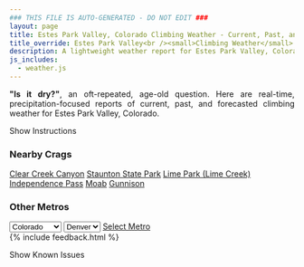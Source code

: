 ```yaml
---
### THIS FILE IS AUTO-GENERATED - DO NOT EDIT ###
layout: page
title: Estes Park Valley, Colorado Climbing Weather - Current, Past, and Forecasted Report
title_override: Estes Park Valley<br /><small>Climbing Weather</small>
description: A lightweight weather report for Estes Park Valley, Colorado. Optimized for slow internet connections.
js_includes:
  - weather.js
---
```


<section class="measure center lh-copy f5-ns f6 ph2 mv4" style="text-align: justify;">
<strong>"Is it dry?"</strong>, an oft-repeated, age-old question. Here are real-time,
precipitation-focused reports of current, past, and forecasted climbing weather for Estes Park Valley, Colorado.
</section>

<p id="settings-toggle" class="mw5 b center tc hover-light-red black-70 pointer">Show Instructions</p>
<section id="settings" class="overflow-hidden" style="display:none;">
    <div class="mv2 ph2 center">
        <div class="fn f6 tc pv2">
            <p class="measure lh-copy center"><strong>Show/hide hourly forecasts</strong> by clicking the desired day.</p>
            <hr class="mw5 p0 mv2 o-60 b0 bt b--light-red light-red bg-light-red">
            <p class="measure lh-copy center"><strong>Current and Past conditions</strong> are measured by the nearest weather station. <strong>Forecast conditions</strong> are calculated and polled separately.</p>
            <hr class="mw5 p0 mv2 o-60 b0 bt b--light-red light-red bg-light-red">
            <p class="measure lh-copy center"><strong>Having issues?</strong> Try <a id="clear-cache" class="no-underline relative fancy-link light-red hover-light-red" href="#">clearing the local cache</a>.</p>
            <hr class="mw5 p0 mv2 o-60 b0 bt b--light-red light-red bg-light-red">
            <p class="measure lh-copy center">Weather data sourced from <a class="no-underline fancy-link relative light-red" target="_blank" href="https://www.weather.gov/documentation/services-web-api">weather.gov</a>.</p>
        </div>
    </div>
</section>
<section id="weather" data-crag="estes-park-valley-colorado" class="mv4-ns mv3 ph2 center"></section>
<section id="nearby" class="tc lh-copy">
  <h3>Nearby Crags</h3>
<a class="nowrap no-underline fancy-link relative light-red mh3" href="/crags/clear-creek-canyon-colorado-weather.html">Clear Creek Canyon</a>
<a class="nowrap no-underline fancy-link relative light-red mh3" href="/crags/staunton-state-park-colorado-weather.html">Staunton State Park</a>
<a class="nowrap no-underline fancy-link relative light-red mh3" href="/crags/lime-park-lime-creek-colorado-weather.html">Lime Park (Lime Creek)</a>
<a class="nowrap no-underline fancy-link relative light-red mh3" href="/crags/independence-pass-colorado-weather.html">Independence Pass</a>
<a class="nowrap no-underline fancy-link relative light-red mh3" href="/crags/moab-utah-weather.html">Moab</a>
<a class="nowrap no-underline fancy-link relative light-red mh3" href="/crags/gunnison-colorado-weather.html">Gunnison</a>
</section>
<section id="nearby" class="tc lh-copy">
  <h3>Other Metros</h3>
  <select class="ma1 bg-near-white pa2" id="stateSel">
    <option value="Texas">Texas</option>
    <option value="Washington">Washington</option>
    <option value="Colorado" selected>Colorado</option>
    <option value="Tennessee">Tennessee</option>
    <option value="Utah">Utah</option>
    <option value="California">California</option>
  </select>
  <select class="ma1 bg-near-white pa2" id="citySel">
    <option value="Denver" selected>Denver</option>
  </select>
  <a id="selectMetro" class="f6 link dim ph3 pv2 ma1 dib white bg-light-red" href="/crags/denver-colorado-weather.html">Select Metro</a>
  <script>
    var states = [];
    states["Texas"] = "Austin"
    states["Washington"] = "Seattle"
    states["Colorado"] = "Denver"
    states["Tennessee"] = "Nashville"
    states["Utah"] = "Salt Lake City"
    states["California"] = "San Francisco|Los Angeles"
  </script>
</section>
{% include feedback.html %}
<p id="issues-toggle" class="mw5 b center tc hover-light-red black-70 pointer">Show Known Issues</p>
<section id="issues" class="overflow-hidden tc f6">
</section>

<script>
  var weekly_BOU_46_92 = {"updated":"2022-02-09T03:33:05+00:00","units":"us","forecastGenerator":"BaselineForecastGenerator","generatedAt":"2022-02-09T08:43:53+00:00","updateTime":"2022-02-09T03:33:05+00:00","validTimes":"2022-02-08T21:00:00+00:00/P7DT7H","elevation":{"unitCode":"wmoUnit:m","value":2542.9464},"periods":[{"number":1,"name":"Overnight","startTime":"2022-02-09T01:00:00-07:00","endTime":"2022-02-09T06:00:00-07:00","isDaytime":false,"temperature":24,"temperatureUnit":"F","temperatureTrend":null,"windSpeed":"16 to 20 mph","windDirection":"WSW","icon":"https://api.weather.gov/icons/land/night/sct?size=medium","shortForecast":"Partly Cloudy","detailedForecast":"Partly cloudy, with a low around 24. West southwest wind 16 to 20 mph, with gusts as high as 31 mph."},{"number":2,"name":"Wednesday","startTime":"2022-02-09T06:00:00-07:00","endTime":"2022-02-09T18:00:00-07:00","isDaytime":true,"temperature":40,"temperatureUnit":"F","temperatureTrend":"falling","windSpeed":"16 to 20 mph","windDirection":"WSW","icon":"https://api.weather.gov/icons/land/day/bkn?size=medium","shortForecast":"Partly Sunny","detailedForecast":"Partly sunny. High near 40, with temperatures falling to around 38 in the afternoon. West southwest wind 16 to 20 mph, with gusts as high as 31 mph."},{"number":3,"name":"Wednesday Night","startTime":"2022-02-09T18:00:00-07:00","endTime":"2022-02-10T06:00:00-07:00","isDaytime":false,"temperature":22,"temperatureUnit":"F","temperatureTrend":null,"windSpeed":"16 mph","windDirection":"W","icon":"https://api.weather.gov/icons/land/night/snow,20?size=medium","shortForecast":"Slight Chance Snow Showers","detailedForecast":"A slight chance of snow showers between 11pm and 5am. Mostly cloudy, with a low around 22. West wind around 16 mph, with gusts as high as 25 mph. Chance of precipitation is 20%."},{"number":4,"name":"Thursday","startTime":"2022-02-10T06:00:00-07:00","endTime":"2022-02-10T18:00:00-07:00","isDaytime":true,"temperature":45,"temperatureUnit":"F","temperatureTrend":null,"windSpeed":"15 to 21 mph","windDirection":"W","icon":"https://api.weather.gov/icons/land/day/wind_sct?size=medium","shortForecast":"Mostly Sunny","detailedForecast":"Mostly sunny, with a high near 45. West wind 15 to 21 mph, with gusts as high as 33 mph."},{"number":5,"name":"Thursday Night","startTime":"2022-02-10T18:00:00-07:00","endTime":"2022-02-11T06:00:00-07:00","isDaytime":false,"temperature":27,"temperatureUnit":"F","temperatureTrend":null,"windSpeed":"22 to 25 mph","windDirection":"W","icon":"https://api.weather.gov/icons/land/night/wind_sct?size=medium","shortForecast":"Partly Cloudy","detailedForecast":"Partly cloudy, with a low around 27. West wind 22 to 25 mph, with gusts as high as 40 mph."},{"number":6,"name":"Friday","startTime":"2022-02-11T06:00:00-07:00","endTime":"2022-02-11T18:00:00-07:00","isDaytime":true,"temperature":37,"temperatureUnit":"F","temperatureTrend":null,"windSpeed":"17 to 22 mph","windDirection":"WNW","icon":"https://api.weather.gov/icons/land/day/snow,40?size=medium","shortForecast":"Chance Snow Showers","detailedForecast":"A chance of snow showers after 11am. Partly sunny, with a high near 37. Chance of precipitation is 40%. New snow accumulation of less than half an inch possible."},{"number":7,"name":"Friday Night","startTime":"2022-02-11T18:00:00-07:00","endTime":"2022-02-12T06:00:00-07:00","isDaytime":false,"temperature":12,"temperatureUnit":"F","temperatureTrend":null,"windSpeed":"14 to 17 mph","windDirection":"WNW","icon":"https://api.weather.gov/icons/land/night/snow,40/snow,20?size=medium","shortForecast":"Chance Snow Showers","detailedForecast":"A chance of snow showers before 5am. Partly cloudy, with a low around 12. Chance of precipitation is 40%. New snow accumulation of less than half an inch possible."},{"number":8,"name":"Saturday","startTime":"2022-02-12T06:00:00-07:00","endTime":"2022-02-12T18:00:00-07:00","isDaytime":true,"temperature":36,"temperatureUnit":"F","temperatureTrend":null,"windSpeed":"17 mph","windDirection":"W","icon":"https://api.weather.gov/icons/land/day/few?size=medium","shortForecast":"Sunny","detailedForecast":"Sunny, with a high near 36."},{"number":9,"name":"Saturday Night","startTime":"2022-02-12T18:00:00-07:00","endTime":"2022-02-13T06:00:00-07:00","isDaytime":false,"temperature":21,"temperatureUnit":"F","temperatureTrend":null,"windSpeed":"17 to 21 mph","windDirection":"W","icon":"https://api.weather.gov/icons/land/night/wind_few?size=medium","shortForecast":"Mostly Clear","detailedForecast":"Mostly clear, with a low around 21."},{"number":10,"name":"Sunday","startTime":"2022-02-13T06:00:00-07:00","endTime":"2022-02-13T18:00:00-07:00","isDaytime":true,"temperature":42,"temperatureUnit":"F","temperatureTrend":null,"windSpeed":"16 to 22 mph","windDirection":"W","icon":"https://api.weather.gov/icons/land/day/wind_skc?size=medium","shortForecast":"Sunny","detailedForecast":"Sunny, with a high near 42."},{"number":11,"name":"Sunday Night","startTime":"2022-02-13T18:00:00-07:00","endTime":"2022-02-14T06:00:00-07:00","isDaytime":false,"temperature":23,"temperatureUnit":"F","temperatureTrend":null,"windSpeed":"16 mph","windDirection":"W","icon":"https://api.weather.gov/icons/land/night/few?size=medium","shortForecast":"Mostly Clear","detailedForecast":"Mostly clear, with a low around 23."},{"number":12,"name":"Monday","startTime":"2022-02-14T06:00:00-07:00","endTime":"2022-02-14T18:00:00-07:00","isDaytime":true,"temperature":48,"temperatureUnit":"F","temperatureTrend":null,"windSpeed":"17 mph","windDirection":"WSW","icon":"https://api.weather.gov/icons/land/day/few?size=medium","shortForecast":"Sunny","detailedForecast":"Sunny, with a high near 48."},{"number":13,"name":"Monday Night","startTime":"2022-02-14T18:00:00-07:00","endTime":"2022-02-15T06:00:00-07:00","isDaytime":false,"temperature":26,"temperatureUnit":"F","temperatureTrend":null,"windSpeed":"17 mph","windDirection":"W","icon":"https://api.weather.gov/icons/land/night/sct?size=medium","shortForecast":"Partly Cloudy","detailedForecast":"Partly cloudy, with a low around 26."},{"number":14,"name":"Tuesday","startTime":"2022-02-15T06:00:00-07:00","endTime":"2022-02-15T18:00:00-07:00","isDaytime":true,"temperature":43,"temperatureUnit":"F","temperatureTrend":null,"windSpeed":"17 mph","windDirection":"W","icon":"https://api.weather.gov/icons/land/day/snow?size=medium","shortForecast":"Chance Snow Showers","detailedForecast":"A chance of snow showers after 11am. Partly sunny, with a high near 43. Little or no snow accumulation expected."}]}
  var hourly_BOU_46_92 = {"@context":["https://geojson.org/geojson-ld/geojson-context.jsonld",{"@version":"1.1","wx":"https://api.weather.gov/ontology#","geo":"http://www.opengis.net/ont/geosparql#","unit":"http://codes.wmo.int/common/unit/","@vocab":"https://api.weather.gov/ontology#"}],"type":"Feature","geometry":{"type":"Polygon","coordinates":[[[-105.5332704,40.4141984],[-105.5310309,40.3922896],[-105.5022871,40.393991199999995],[-105.5045206,40.415900099999995],[-105.5332704,40.4141984]]]},"properties":{"updated":"2022-02-09T03:33:05+00:00","units":"us","forecastGenerator":"HourlyForecastGenerator","generatedAt":"2022-02-09T08:43:54+00:00","updateTime":"2022-02-09T03:33:05+00:00","validTimes":"2022-02-08T21:00:00+00:00/P7DT7H","elevation":{"unitCode":"wmoUnit:m","value":2542.9464},"periods":[{"number":1,"name":"","startTime":"2022-02-09T01:00:00-07:00","endTime":"2022-02-09T02:00:00-07:00","isDaytime":false,"temperature":28,"temperatureUnit":"F","temperatureTrend":null,"windSpeed":"20 mph","windDirection":"WSW","icon":"https://api.weather.gov/icons/land/night/sct?size=small","shortForecast":"Partly Cloudy","detailedForecast":""},{"number":2,"name":"","startTime":"2022-02-09T02:00:00-07:00","endTime":"2022-02-09T03:00:00-07:00","isDaytime":false,"temperature":25,"temperatureUnit":"F","temperatureTrend":null,"windSpeed":"20 mph","windDirection":"SW","icon":"https://api.weather.gov/icons/land/night/sct?size=small","shortForecast":"Partly Cloudy","detailedForecast":""},{"number":3,"name":"","startTime":"2022-02-09T03:00:00-07:00","endTime":"2022-02-09T04:00:00-07:00","isDaytime":false,"temperature":25,"temperatureUnit":"F","temperatureTrend":null,"windSpeed":"18 mph","windDirection":"SW","icon":"https://api.weather.gov/icons/land/night/sct?size=small","shortForecast":"Partly Cloudy","detailedForecast":""},{"number":4,"name":"","startTime":"2022-02-09T04:00:00-07:00","endTime":"2022-02-09T05:00:00-07:00","isDaytime":false,"temperature":25,"temperatureUnit":"F","temperatureTrend":null,"windSpeed":"17 mph","windDirection":"WSW","icon":"https://api.weather.gov/icons/land/night/bkn?size=small","shortForecast":"Mostly Cloudy","detailedForecast":""},{"number":5,"name":"","startTime":"2022-02-09T05:00:00-07:00","endTime":"2022-02-09T06:00:00-07:00","isDaytime":false,"temperature":25,"temperatureUnit":"F","temperatureTrend":null,"windSpeed":"16 mph","windDirection":"WSW","icon":"https://api.weather.gov/icons/land/night/bkn?size=small","shortForecast":"Mostly Cloudy","detailedForecast":""},{"number":6,"name":"","startTime":"2022-02-09T06:00:00-07:00","endTime":"2022-02-09T07:00:00-07:00","isDaytime":true,"temperature":26,"temperatureUnit":"F","temperatureTrend":null,"windSpeed":"16 mph","windDirection":"WSW","icon":"https://api.weather.gov/icons/land/day/bkn?size=small","shortForecast":"Partly Sunny","detailedForecast":""},{"number":7,"name":"","startTime":"2022-02-09T07:00:00-07:00","endTime":"2022-02-09T08:00:00-07:00","isDaytime":true,"temperature":24,"temperatureUnit":"F","temperatureTrend":null,"windSpeed":"16 mph","windDirection":"WSW","icon":"https://api.weather.gov/icons/land/day/bkn?size=small","shortForecast":"Mostly Cloudy","detailedForecast":""},{"number":8,"name":"","startTime":"2022-02-09T08:00:00-07:00","endTime":"2022-02-09T09:00:00-07:00","isDaytime":true,"temperature":26,"temperatureUnit":"F","temperatureTrend":null,"windSpeed":"16 mph","windDirection":"WSW","icon":"https://api.weather.gov/icons/land/day/bkn?size=small","shortForecast":"Mostly Cloudy","detailedForecast":""},{"number":9,"name":"","startTime":"2022-02-09T09:00:00-07:00","endTime":"2022-02-09T10:00:00-07:00","isDaytime":true,"temperature":29,"temperatureUnit":"F","temperatureTrend":null,"windSpeed":"18 mph","windDirection":"WSW","icon":"https://api.weather.gov/icons/land/day/bkn?size=small","shortForecast":"Mostly Cloudy","detailedForecast":""},{"number":10,"name":"","startTime":"2022-02-09T10:00:00-07:00","endTime":"2022-02-09T11:00:00-07:00","isDaytime":true,"temperature":32,"temperatureUnit":"F","temperatureTrend":null,"windSpeed":"18 mph","windDirection":"WSW","icon":"https://api.weather.gov/icons/land/day/bkn?size=small","shortForecast":"Partly Sunny","detailedForecast":""},{"number":11,"name":"","startTime":"2022-02-09T11:00:00-07:00","endTime":"2022-02-09T12:00:00-07:00","isDaytime":true,"temperature":35,"temperatureUnit":"F","temperatureTrend":null,"windSpeed":"17 mph","windDirection":"WSW","icon":"https://api.weather.gov/icons/land/day/bkn?size=small","shortForecast":"Partly Sunny","detailedForecast":""},{"number":12,"name":"","startTime":"2022-02-09T12:00:00-07:00","endTime":"2022-02-09T13:00:00-07:00","isDaytime":true,"temperature":38,"temperatureUnit":"F","temperatureTrend":null,"windSpeed":"18 mph","windDirection":"WSW","icon":"https://api.weather.gov/icons/land/day/bkn?size=small","shortForecast":"Partly Sunny","detailedForecast":""},{"number":13,"name":"","startTime":"2022-02-09T13:00:00-07:00","endTime":"2022-02-09T14:00:00-07:00","isDaytime":true,"temperature":40,"temperatureUnit":"F","temperatureTrend":null,"windSpeed":"18 mph","windDirection":"W","icon":"https://api.weather.gov/icons/land/day/sct?size=small","shortForecast":"Mostly Sunny","detailedForecast":""},{"number":14,"name":"","startTime":"2022-02-09T14:00:00-07:00","endTime":"2022-02-09T15:00:00-07:00","isDaytime":true,"temperature":40,"temperatureUnit":"F","temperatureTrend":null,"windSpeed":"18 mph","windDirection":"W","icon":"https://api.weather.gov/icons/land/day/sct?size=small","shortForecast":"Mostly Sunny","detailedForecast":""},{"number":15,"name":"","startTime":"2022-02-09T15:00:00-07:00","endTime":"2022-02-09T16:00:00-07:00","isDaytime":true,"temperature":40,"temperatureUnit":"F","temperatureTrend":null,"windSpeed":"20 mph","windDirection":"WSW","icon":"https://api.weather.gov/icons/land/day/sct?size=small","shortForecast":"Mostly Sunny","detailedForecast":""},{"number":16,"name":"","startTime":"2022-02-09T16:00:00-07:00","endTime":"2022-02-09T17:00:00-07:00","isDaytime":true,"temperature":40,"temperatureUnit":"F","temperatureTrend":null,"windSpeed":"20 mph","windDirection":"W","icon":"https://api.weather.gov/icons/land/day/sct?size=small","shortForecast":"Mostly Sunny","detailedForecast":""},{"number":17,"name":"","startTime":"2022-02-09T17:00:00-07:00","endTime":"2022-02-09T18:00:00-07:00","isDaytime":true,"temperature":38,"temperatureUnit":"F","temperatureTrend":null,"windSpeed":"18 mph","windDirection":"W","icon":"https://api.weather.gov/icons/land/day/bkn?size=small","shortForecast":"Partly Sunny","detailedForecast":""},{"number":18,"name":"","startTime":"2022-02-09T18:00:00-07:00","endTime":"2022-02-09T19:00:00-07:00","isDaytime":false,"temperature":30,"temperatureUnit":"F","temperatureTrend":null,"windSpeed":"16 mph","windDirection":"WNW","icon":"https://api.weather.gov/icons/land/night/bkn?size=small","shortForecast":"Mostly Cloudy","detailedForecast":""},{"number":19,"name":"","startTime":"2022-02-09T19:00:00-07:00","endTime":"2022-02-09T20:00:00-07:00","isDaytime":false,"temperature":28,"temperatureUnit":"F","temperatureTrend":null,"windSpeed":"15 mph","windDirection":"WNW","icon":"https://api.weather.gov/icons/land/night/bkn?size=small","shortForecast":"Mostly Cloudy","detailedForecast":""},{"number":20,"name":"","startTime":"2022-02-09T20:00:00-07:00","endTime":"2022-02-09T21:00:00-07:00","isDaytime":false,"temperature":27,"temperatureUnit":"F","temperatureTrend":null,"windSpeed":"14 mph","windDirection":"WNW","icon":"https://api.weather.gov/icons/land/night/bkn?size=small","shortForecast":"Mostly Cloudy","detailedForecast":""},{"number":21,"name":"","startTime":"2022-02-09T21:00:00-07:00","endTime":"2022-02-09T22:00:00-07:00","isDaytime":false,"temperature":26,"temperatureUnit":"F","temperatureTrend":null,"windSpeed":"14 mph","windDirection":"WNW","icon":"https://api.weather.gov/icons/land/night/bkn?size=small","shortForecast":"Mostly Cloudy","detailedForecast":""},{"number":22,"name":"","startTime":"2022-02-09T22:00:00-07:00","endTime":"2022-02-09T23:00:00-07:00","isDaytime":false,"temperature":25,"temperatureUnit":"F","temperatureTrend":null,"windSpeed":"15 mph","windDirection":"WNW","icon":"https://api.weather.gov/icons/land/night/bkn?size=small","shortForecast":"Mostly Cloudy","detailedForecast":""},{"number":23,"name":"","startTime":"2022-02-09T23:00:00-07:00","endTime":"2022-02-10T00:00:00-07:00","isDaytime":false,"temperature":24,"temperatureUnit":"F","temperatureTrend":null,"windSpeed":"16 mph","windDirection":"WNW","icon":"https://api.weather.gov/icons/land/night/snow?size=small","shortForecast":"Slight Chance Snow Showers","detailedForecast":""},{"number":24,"name":"","startTime":"2022-02-10T00:00:00-07:00","endTime":"2022-02-10T01:00:00-07:00","isDaytime":false,"temperature":23,"temperatureUnit":"F","temperatureTrend":null,"windSpeed":"16 mph","windDirection":"W","icon":"https://api.weather.gov/icons/land/night/snow?size=small","shortForecast":"Slight Chance Snow Showers","detailedForecast":""},{"number":25,"name":"","startTime":"2022-02-10T01:00:00-07:00","endTime":"2022-02-10T02:00:00-07:00","isDaytime":false,"temperature":23,"temperatureUnit":"F","temperatureTrend":null,"windSpeed":"15 mph","windDirection":"W","icon":"https://api.weather.gov/icons/land/night/snow?size=small","shortForecast":"Slight Chance Snow Showers","detailedForecast":""},{"number":26,"name":"","startTime":"2022-02-10T02:00:00-07:00","endTime":"2022-02-10T03:00:00-07:00","isDaytime":false,"temperature":22,"temperatureUnit":"F","temperatureTrend":null,"windSpeed":"14 mph","windDirection":"W","icon":"https://api.weather.gov/icons/land/night/snow?size=small","shortForecast":"Slight Chance Snow Showers","detailedForecast":""},{"number":27,"name":"","startTime":"2022-02-10T03:00:00-07:00","endTime":"2022-02-10T04:00:00-07:00","isDaytime":false,"temperature":22,"temperatureUnit":"F","temperatureTrend":null,"windSpeed":"14 mph","windDirection":"W","icon":"https://api.weather.gov/icons/land/night/snow?size=small","shortForecast":"Slight Chance Snow Showers","detailedForecast":""},{"number":28,"name":"","startTime":"2022-02-10T04:00:00-07:00","endTime":"2022-02-10T05:00:00-07:00","isDaytime":false,"temperature":22,"temperatureUnit":"F","temperatureTrend":null,"windSpeed":"14 mph","windDirection":"W","icon":"https://api.weather.gov/icons/land/night/snow?size=small","shortForecast":"Slight Chance Snow Showers","detailedForecast":""},{"number":29,"name":"","startTime":"2022-02-10T05:00:00-07:00","endTime":"2022-02-10T06:00:00-07:00","isDaytime":false,"temperature":22,"temperatureUnit":"F","temperatureTrend":null,"windSpeed":"14 mph","windDirection":"W","icon":"https://api.weather.gov/icons/land/night/sct?size=small","shortForecast":"Partly Cloudy","detailedForecast":""},{"number":30,"name":"","startTime":"2022-02-10T06:00:00-07:00","endTime":"2022-02-10T07:00:00-07:00","isDaytime":true,"temperature":23,"temperatureUnit":"F","temperatureTrend":null,"windSpeed":"15 mph","windDirection":"W","icon":"https://api.weather.gov/icons/land/day/sct?size=small","shortForecast":"Mostly Sunny","detailedForecast":""},{"number":31,"name":"","startTime":"2022-02-10T07:00:00-07:00","endTime":"2022-02-10T08:00:00-07:00","isDaytime":true,"temperature":24,"temperatureUnit":"F","temperatureTrend":null,"windSpeed":"15 mph","windDirection":"W","icon":"https://api.weather.gov/icons/land/day/sct?size=small","shortForecast":"Mostly Sunny","detailedForecast":""},{"number":32,"name":"","startTime":"2022-02-10T08:00:00-07:00","endTime":"2022-02-10T09:00:00-07:00","isDaytime":true,"temperature":27,"temperatureUnit":"F","temperatureTrend":null,"windSpeed":"16 mph","windDirection":"W","icon":"https://api.weather.gov/icons/land/day/sct?size=small","shortForecast":"Mostly Sunny","detailedForecast":""},{"number":33,"name":"","startTime":"2022-02-10T09:00:00-07:00","endTime":"2022-02-10T10:00:00-07:00","isDaytime":true,"temperature":31,"temperatureUnit":"F","temperatureTrend":null,"windSpeed":"17 mph","windDirection":"W","icon":"https://api.weather.gov/icons/land/day/sct?size=small","shortForecast":"Mostly Sunny","detailedForecast":""},{"number":34,"name":"","startTime":"2022-02-10T10:00:00-07:00","endTime":"2022-02-10T11:00:00-07:00","isDaytime":true,"temperature":36,"temperatureUnit":"F","temperatureTrend":null,"windSpeed":"18 mph","windDirection":"W","icon":"https://api.weather.gov/icons/land/day/sct?size=small","shortForecast":"Mostly Sunny","detailedForecast":""},{"number":35,"name":"","startTime":"2022-02-10T11:00:00-07:00","endTime":"2022-02-10T12:00:00-07:00","isDaytime":true,"temperature":40,"temperatureUnit":"F","temperatureTrend":null,"windSpeed":"20 mph","windDirection":"W","icon":"https://api.weather.gov/icons/land/day/sct?size=small","shortForecast":"Mostly Sunny","detailedForecast":""},{"number":36,"name":"","startTime":"2022-02-10T12:00:00-07:00","endTime":"2022-02-10T13:00:00-07:00","isDaytime":true,"temperature":43,"temperatureUnit":"F","temperatureTrend":null,"windSpeed":"20 mph","windDirection":"W","icon":"https://api.weather.gov/icons/land/day/sct?size=small","shortForecast":"Mostly Sunny","detailedForecast":""},{"number":37,"name":"","startTime":"2022-02-10T13:00:00-07:00","endTime":"2022-02-10T14:00:00-07:00","isDaytime":true,"temperature":45,"temperatureUnit":"F","temperatureTrend":null,"windSpeed":"20 mph","windDirection":"W","icon":"https://api.weather.gov/icons/land/day/sct?size=small","shortForecast":"Mostly Sunny","detailedForecast":""},{"number":38,"name":"","startTime":"2022-02-10T14:00:00-07:00","endTime":"2022-02-10T15:00:00-07:00","isDaytime":true,"temperature":45,"temperatureUnit":"F","temperatureTrend":null,"windSpeed":"20 mph","windDirection":"W","icon":"https://api.weather.gov/icons/land/day/sct?size=small","shortForecast":"Mostly Sunny","detailedForecast":""},{"number":39,"name":"","startTime":"2022-02-10T15:00:00-07:00","endTime":"2022-02-10T16:00:00-07:00","isDaytime":true,"temperature":44,"temperatureUnit":"F","temperatureTrend":null,"windSpeed":"20 mph","windDirection":"W","icon":"https://api.weather.gov/icons/land/day/sct?size=small","shortForecast":"Mostly Sunny","detailedForecast":""},{"number":40,"name":"","startTime":"2022-02-10T16:00:00-07:00","endTime":"2022-02-10T17:00:00-07:00","isDaytime":true,"temperature":43,"temperatureUnit":"F","temperatureTrend":null,"windSpeed":"21 mph","windDirection":"W","icon":"https://api.weather.gov/icons/land/day/wind_sct?size=small","shortForecast":"Mostly Sunny","detailedForecast":""},{"number":41,"name":"","startTime":"2022-02-10T17:00:00-07:00","endTime":"2022-02-10T18:00:00-07:00","isDaytime":true,"temperature":41,"temperatureUnit":"F","temperatureTrend":null,"windSpeed":"21 mph","windDirection":"W","icon":"https://api.weather.gov/icons/land/day/wind_sct?size=small","shortForecast":"Mostly Sunny","detailedForecast":""},{"number":42,"name":"","startTime":"2022-02-10T18:00:00-07:00","endTime":"2022-02-10T19:00:00-07:00","isDaytime":false,"temperature":38,"temperatureUnit":"F","temperatureTrend":null,"windSpeed":"22 mph","windDirection":"W","icon":"https://api.weather.gov/icons/land/night/wind_sct?size=small","shortForecast":"Partly Cloudy","detailedForecast":""},{"number":43,"name":"","startTime":"2022-02-10T19:00:00-07:00","endTime":"2022-02-10T20:00:00-07:00","isDaytime":false,"temperature":35,"temperatureUnit":"F","temperatureTrend":null,"windSpeed":"22 mph","windDirection":"W","icon":"https://api.weather.gov/icons/land/night/wind_sct?size=small","shortForecast":"Partly Cloudy","detailedForecast":""},{"number":44,"name":"","startTime":"2022-02-10T20:00:00-07:00","endTime":"2022-02-10T21:00:00-07:00","isDaytime":false,"temperature":33,"temperatureUnit":"F","temperatureTrend":null,"windSpeed":"23 mph","windDirection":"W","icon":"https://api.weather.gov/icons/land/night/wind_sct?size=small","shortForecast":"Partly Cloudy","detailedForecast":""},{"number":45,"name":"","startTime":"2022-02-10T21:00:00-07:00","endTime":"2022-02-10T22:00:00-07:00","isDaytime":false,"temperature":33,"temperatureUnit":"F","temperatureTrend":null,"windSpeed":"23 mph","windDirection":"W","icon":"https://api.weather.gov/icons/land/night/wind_sct?size=small","shortForecast":"Partly Cloudy","detailedForecast":""},{"number":46,"name":"","startTime":"2022-02-10T22:00:00-07:00","endTime":"2022-02-10T23:00:00-07:00","isDaytime":false,"temperature":33,"temperatureUnit":"F","temperatureTrend":null,"windSpeed":"24 mph","windDirection":"W","icon":"https://api.weather.gov/icons/land/night/wind_sct?size=small","shortForecast":"Partly Cloudy","detailedForecast":""},{"number":47,"name":"","startTime":"2022-02-10T23:00:00-07:00","endTime":"2022-02-11T00:00:00-07:00","isDaytime":false,"temperature":33,"temperatureUnit":"F","temperatureTrend":null,"windSpeed":"24 mph","windDirection":"W","icon":"https://api.weather.gov/icons/land/night/wind_sct?size=small","shortForecast":"Partly Cloudy","detailedForecast":""},{"number":48,"name":"","startTime":"2022-02-11T00:00:00-07:00","endTime":"2022-02-11T01:00:00-07:00","isDaytime":false,"temperature":33,"temperatureUnit":"F","temperatureTrend":null,"windSpeed":"24 mph","windDirection":"W","icon":"https://api.weather.gov/icons/land/night/wind_sct?size=small","shortForecast":"Partly Cloudy","detailedForecast":""},{"number":49,"name":"","startTime":"2022-02-11T01:00:00-07:00","endTime":"2022-02-11T02:00:00-07:00","isDaytime":false,"temperature":32,"temperatureUnit":"F","temperatureTrend":null,"windSpeed":"25 mph","windDirection":"W","icon":"https://api.weather.gov/icons/land/night/wind_sct?size=small","shortForecast":"Partly Cloudy","detailedForecast":""},{"number":50,"name":"","startTime":"2022-02-11T02:00:00-07:00","endTime":"2022-02-11T03:00:00-07:00","isDaytime":false,"temperature":31,"temperatureUnit":"F","temperatureTrend":null,"windSpeed":"25 mph","windDirection":"W","icon":"https://api.weather.gov/icons/land/night/wind_sct?size=small","shortForecast":"Partly Cloudy","detailedForecast":""},{"number":51,"name":"","startTime":"2022-02-11T03:00:00-07:00","endTime":"2022-02-11T04:00:00-07:00","isDaytime":false,"temperature":30,"temperatureUnit":"F","temperatureTrend":null,"windSpeed":"25 mph","windDirection":"W","icon":"https://api.weather.gov/icons/land/night/wind_sct?size=small","shortForecast":"Partly Cloudy","detailedForecast":""},{"number":52,"name":"","startTime":"2022-02-11T04:00:00-07:00","endTime":"2022-02-11T05:00:00-07:00","isDaytime":false,"temperature":30,"temperatureUnit":"F","temperatureTrend":null,"windSpeed":"24 mph","windDirection":"W","icon":"https://api.weather.gov/icons/land/night/wind_sct?size=small","shortForecast":"Partly Cloudy","detailedForecast":""},{"number":53,"name":"","startTime":"2022-02-11T05:00:00-07:00","endTime":"2022-02-11T06:00:00-07:00","isDaytime":false,"temperature":30,"temperatureUnit":"F","temperatureTrend":null,"windSpeed":"23 mph","windDirection":"W","icon":"https://api.weather.gov/icons/land/night/wind_sct?size=small","shortForecast":"Partly Cloudy","detailedForecast":""},{"number":54,"name":"","startTime":"2022-02-11T06:00:00-07:00","endTime":"2022-02-11T07:00:00-07:00","isDaytime":true,"temperature":31,"temperatureUnit":"F","temperatureTrend":null,"windSpeed":"22 mph","windDirection":"W","icon":"https://api.weather.gov/icons/land/day/wind_sct?size=small","shortForecast":"Mostly Sunny","detailedForecast":""},{"number":55,"name":"","startTime":"2022-02-11T07:00:00-07:00","endTime":"2022-02-11T08:00:00-07:00","isDaytime":true,"temperature":31,"temperatureUnit":"F","temperatureTrend":null,"windSpeed":"22 mph","windDirection":"W","icon":"https://api.weather.gov/icons/land/day/wind_sct?size=small","shortForecast":"Mostly Sunny","detailedForecast":""},{"number":56,"name":"","startTime":"2022-02-11T08:00:00-07:00","endTime":"2022-02-11T09:00:00-07:00","isDaytime":true,"temperature":31,"temperatureUnit":"F","temperatureTrend":null,"windSpeed":"21 mph","windDirection":"W","icon":"https://api.weather.gov/icons/land/day/wind_sct?size=small","shortForecast":"Mostly Sunny","detailedForecast":""},{"number":57,"name":"","startTime":"2022-02-11T09:00:00-07:00","endTime":"2022-02-11T10:00:00-07:00","isDaytime":true,"temperature":32,"temperatureUnit":"F","temperatureTrend":null,"windSpeed":"20 mph","windDirection":"WNW","icon":"https://api.weather.gov/icons/land/day/sct?size=small","shortForecast":"Mostly Sunny","detailedForecast":""},{"number":58,"name":"","startTime":"2022-02-11T10:00:00-07:00","endTime":"2022-02-11T11:00:00-07:00","isDaytime":true,"temperature":33,"temperatureUnit":"F","temperatureTrend":null,"windSpeed":"18 mph","windDirection":"WNW","icon":"https://api.weather.gov/icons/land/day/sct?size=small","shortForecast":"Mostly Sunny","detailedForecast":""},{"number":59,"name":"","startTime":"2022-02-11T11:00:00-07:00","endTime":"2022-02-11T12:00:00-07:00","isDaytime":true,"temperature":34,"temperatureUnit":"F","temperatureTrend":null,"windSpeed":"17 mph","windDirection":"WNW","icon":"https://api.weather.gov/icons/land/day/snow?size=small","shortForecast":"Chance Snow Showers","detailedForecast":""},{"number":60,"name":"","startTime":"2022-02-11T12:00:00-07:00","endTime":"2022-02-11T13:00:00-07:00","isDaytime":true,"temperature":35,"temperatureUnit":"F","temperatureTrend":null,"windSpeed":"17 mph","windDirection":"WNW","icon":"https://api.weather.gov/icons/land/day/snow?size=small","shortForecast":"Chance Snow Showers","detailedForecast":""},{"number":61,"name":"","startTime":"2022-02-11T13:00:00-07:00","endTime":"2022-02-11T14:00:00-07:00","isDaytime":true,"temperature":35,"temperatureUnit":"F","temperatureTrend":null,"windSpeed":"18 mph","windDirection":"WNW","icon":"https://api.weather.gov/icons/land/day/snow?size=small","shortForecast":"Chance Snow Showers","detailedForecast":""},{"number":62,"name":"","startTime":"2022-02-11T14:00:00-07:00","endTime":"2022-02-11T15:00:00-07:00","isDaytime":true,"temperature":35,"temperatureUnit":"F","temperatureTrend":null,"windSpeed":"18 mph","windDirection":"WNW","icon":"https://api.weather.gov/icons/land/day/snow?size=small","shortForecast":"Chance Snow Showers","detailedForecast":""},{"number":63,"name":"","startTime":"2022-02-11T15:00:00-07:00","endTime":"2022-02-11T16:00:00-07:00","isDaytime":true,"temperature":34,"temperatureUnit":"F","temperatureTrend":null,"windSpeed":"18 mph","windDirection":"WNW","icon":"https://api.weather.gov/icons/land/day/snow?size=small","shortForecast":"Chance Snow Showers","detailedForecast":""},{"number":64,"name":"","startTime":"2022-02-11T16:00:00-07:00","endTime":"2022-02-11T17:00:00-07:00","isDaytime":true,"temperature":32,"temperatureUnit":"F","temperatureTrend":null,"windSpeed":"18 mph","windDirection":"WNW","icon":"https://api.weather.gov/icons/land/day/snow?size=small","shortForecast":"Chance Snow Showers","detailedForecast":""},{"number":65,"name":"","startTime":"2022-02-11T17:00:00-07:00","endTime":"2022-02-11T18:00:00-07:00","isDaytime":true,"temperature":30,"temperatureUnit":"F","temperatureTrend":null,"windSpeed":"17 mph","windDirection":"NW","icon":"https://api.weather.gov/icons/land/day/snow?size=small","shortForecast":"Chance Snow Showers","detailedForecast":""},{"number":66,"name":"","startTime":"2022-02-11T18:00:00-07:00","endTime":"2022-02-11T19:00:00-07:00","isDaytime":false,"temperature":28,"temperatureUnit":"F","temperatureTrend":null,"windSpeed":"17 mph","windDirection":"NW","icon":"https://api.weather.gov/icons/land/night/snow?size=small","shortForecast":"Chance Snow Showers","detailedForecast":""},{"number":67,"name":"","startTime":"2022-02-11T19:00:00-07:00","endTime":"2022-02-11T20:00:00-07:00","isDaytime":false,"temperature":26,"temperatureUnit":"F","temperatureTrend":null,"windSpeed":"17 mph","windDirection":"NW","icon":"https://api.weather.gov/icons/land/night/snow?size=small","shortForecast":"Chance Snow Showers","detailedForecast":""},{"number":68,"name":"","startTime":"2022-02-11T20:00:00-07:00","endTime":"2022-02-11T21:00:00-07:00","isDaytime":false,"temperature":25,"temperatureUnit":"F","temperatureTrend":null,"windSpeed":"17 mph","windDirection":"NW","icon":"https://api.weather.gov/icons/land/night/snow?size=small","shortForecast":"Chance Snow Showers","detailedForecast":""},{"number":69,"name":"","startTime":"2022-02-11T21:00:00-07:00","endTime":"2022-02-11T22:00:00-07:00","isDaytime":false,"temperature":24,"temperatureUnit":"F","temperatureTrend":null,"windSpeed":"17 mph","windDirection":"NW","icon":"https://api.weather.gov/icons/land/night/snow?size=small","shortForecast":"Chance Snow Showers","detailedForecast":""},{"number":70,"name":"","startTime":"2022-02-11T22:00:00-07:00","endTime":"2022-02-11T23:00:00-07:00","isDaytime":false,"temperature":24,"temperatureUnit":"F","temperatureTrend":null,"windSpeed":"17 mph","windDirection":"NW","icon":"https://api.weather.gov/icons/land/night/snow?size=small","shortForecast":"Chance Snow Showers","detailedForecast":""},{"number":71,"name":"","startTime":"2022-02-11T23:00:00-07:00","endTime":"2022-02-12T00:00:00-07:00","isDaytime":false,"temperature":23,"temperatureUnit":"F","temperatureTrend":null,"windSpeed":"14 mph","windDirection":"W","icon":"https://api.weather.gov/icons/land/night/snow?size=small","shortForecast":"Slight Chance Snow Showers","detailedForecast":""},{"number":72,"name":"","startTime":"2022-02-12T00:00:00-07:00","endTime":"2022-02-12T01:00:00-07:00","isDaytime":false,"temperature":21,"temperatureUnit":"F","temperatureTrend":null,"windSpeed":"14 mph","windDirection":"W","icon":"https://api.weather.gov/icons/land/night/snow?size=small","shortForecast":"Slight Chance Snow Showers","detailedForecast":""},{"number":73,"name":"","startTime":"2022-02-12T01:00:00-07:00","endTime":"2022-02-12T02:00:00-07:00","isDaytime":false,"temperature":20,"temperatureUnit":"F","temperatureTrend":null,"windSpeed":"14 mph","windDirection":"W","icon":"https://api.weather.gov/icons/land/night/snow?size=small","shortForecast":"Slight Chance Snow Showers","detailedForecast":""},{"number":74,"name":"","startTime":"2022-02-12T02:00:00-07:00","endTime":"2022-02-12T03:00:00-07:00","isDaytime":false,"temperature":18,"temperatureUnit":"F","temperatureTrend":null,"windSpeed":"14 mph","windDirection":"W","icon":"https://api.weather.gov/icons/land/night/snow?size=small","shortForecast":"Slight Chance Snow Showers","detailedForecast":""},{"number":75,"name":"","startTime":"2022-02-12T03:00:00-07:00","endTime":"2022-02-12T04:00:00-07:00","isDaytime":false,"temperature":17,"temperatureUnit":"F","temperatureTrend":null,"windSpeed":"14 mph","windDirection":"W","icon":"https://api.weather.gov/icons/land/night/snow?size=small","shortForecast":"Slight Chance Snow Showers","detailedForecast":""},{"number":76,"name":"","startTime":"2022-02-12T04:00:00-07:00","endTime":"2022-02-12T05:00:00-07:00","isDaytime":false,"temperature":16,"temperatureUnit":"F","temperatureTrend":null,"windSpeed":"14 mph","windDirection":"W","icon":"https://api.weather.gov/icons/land/night/snow?size=small","shortForecast":"Slight Chance Snow Showers","detailedForecast":""},{"number":77,"name":"","startTime":"2022-02-12T05:00:00-07:00","endTime":"2022-02-12T06:00:00-07:00","isDaytime":false,"temperature":16,"temperatureUnit":"F","temperatureTrend":null,"windSpeed":"15 mph","windDirection":"W","icon":"https://api.weather.gov/icons/land/night/sct?size=small","shortForecast":"Partly Cloudy","detailedForecast":""},{"number":78,"name":"","startTime":"2022-02-12T06:00:00-07:00","endTime":"2022-02-12T07:00:00-07:00","isDaytime":true,"temperature":16,"temperatureUnit":"F","temperatureTrend":null,"windSpeed":"15 mph","windDirection":"W","icon":"https://api.weather.gov/icons/land/day/sct?size=small","shortForecast":"Mostly Sunny","detailedForecast":""},{"number":79,"name":"","startTime":"2022-02-12T07:00:00-07:00","endTime":"2022-02-12T08:00:00-07:00","isDaytime":true,"temperature":16,"temperatureUnit":"F","temperatureTrend":null,"windSpeed":"15 mph","windDirection":"W","icon":"https://api.weather.gov/icons/land/day/sct?size=small","shortForecast":"Mostly Sunny","detailedForecast":""},{"number":80,"name":"","startTime":"2022-02-12T08:00:00-07:00","endTime":"2022-02-12T09:00:00-07:00","isDaytime":true,"temperature":18,"temperatureUnit":"F","temperatureTrend":null,"windSpeed":"15 mph","windDirection":"W","icon":"https://api.weather.gov/icons/land/day/sct?size=small","shortForecast":"Mostly Sunny","detailedForecast":""},{"number":81,"name":"","startTime":"2022-02-12T09:00:00-07:00","endTime":"2022-02-12T10:00:00-07:00","isDaytime":true,"temperature":21,"temperatureUnit":"F","temperatureTrend":null,"windSpeed":"15 mph","windDirection":"W","icon":"https://api.weather.gov/icons/land/day/sct?size=small","shortForecast":"Mostly Sunny","detailedForecast":""},{"number":82,"name":"","startTime":"2022-02-12T10:00:00-07:00","endTime":"2022-02-12T11:00:00-07:00","isDaytime":true,"temperature":25,"temperatureUnit":"F","temperatureTrend":null,"windSpeed":"15 mph","windDirection":"W","icon":"https://api.weather.gov/icons/land/day/sct?size=small","shortForecast":"Mostly Sunny","detailedForecast":""},{"number":83,"name":"","startTime":"2022-02-12T11:00:00-07:00","endTime":"2022-02-12T12:00:00-07:00","isDaytime":true,"temperature":29,"temperatureUnit":"F","temperatureTrend":null,"windSpeed":"17 mph","windDirection":"W","icon":"https://api.weather.gov/icons/land/day/sct?size=small","shortForecast":"Mostly Sunny","detailedForecast":""},{"number":84,"name":"","startTime":"2022-02-12T12:00:00-07:00","endTime":"2022-02-12T13:00:00-07:00","isDaytime":true,"temperature":32,"temperatureUnit":"F","temperatureTrend":null,"windSpeed":"17 mph","windDirection":"W","icon":"https://api.weather.gov/icons/land/day/sct?size=small","shortForecast":"Mostly Sunny","detailedForecast":""},{"number":85,"name":"","startTime":"2022-02-12T13:00:00-07:00","endTime":"2022-02-12T14:00:00-07:00","isDaytime":true,"temperature":33,"temperatureUnit":"F","temperatureTrend":null,"windSpeed":"17 mph","windDirection":"W","icon":"https://api.weather.gov/icons/land/day/sct?size=small","shortForecast":"Mostly Sunny","detailedForecast":""},{"number":86,"name":"","startTime":"2022-02-12T14:00:00-07:00","endTime":"2022-02-12T15:00:00-07:00","isDaytime":true,"temperature":34,"temperatureUnit":"F","temperatureTrend":null,"windSpeed":"17 mph","windDirection":"W","icon":"https://api.weather.gov/icons/land/day/sct?size=small","shortForecast":"Mostly Sunny","detailedForecast":""},{"number":87,"name":"","startTime":"2022-02-12T15:00:00-07:00","endTime":"2022-02-12T16:00:00-07:00","isDaytime":true,"temperature":34,"temperatureUnit":"F","temperatureTrend":null,"windSpeed":"17 mph","windDirection":"W","icon":"https://api.weather.gov/icons/land/day/sct?size=small","shortForecast":"Mostly Sunny","detailedForecast":""},{"number":88,"name":"","startTime":"2022-02-12T16:00:00-07:00","endTime":"2022-02-12T17:00:00-07:00","isDaytime":true,"temperature":32,"temperatureUnit":"F","temperatureTrend":null,"windSpeed":"17 mph","windDirection":"W","icon":"https://api.weather.gov/icons/land/day/sct?size=small","shortForecast":"Mostly Sunny","detailedForecast":""},{"number":89,"name":"","startTime":"2022-02-12T17:00:00-07:00","endTime":"2022-02-12T18:00:00-07:00","isDaytime":true,"temperature":31,"temperatureUnit":"F","temperatureTrend":null,"windSpeed":"17 mph","windDirection":"W","icon":"https://api.weather.gov/icons/land/day/few?size=small","shortForecast":"Sunny","detailedForecast":""},{"number":90,"name":"","startTime":"2022-02-12T18:00:00-07:00","endTime":"2022-02-12T19:00:00-07:00","isDaytime":false,"temperature":30,"temperatureUnit":"F","temperatureTrend":null,"windSpeed":"17 mph","windDirection":"W","icon":"https://api.weather.gov/icons/land/night/few?size=small","shortForecast":"Mostly Clear","detailedForecast":""},{"number":91,"name":"","startTime":"2022-02-12T19:00:00-07:00","endTime":"2022-02-12T20:00:00-07:00","isDaytime":false,"temperature":29,"temperatureUnit":"F","temperatureTrend":null,"windSpeed":"17 mph","windDirection":"W","icon":"https://api.weather.gov/icons/land/night/few?size=small","shortForecast":"Mostly Clear","detailedForecast":""},{"number":92,"name":"","startTime":"2022-02-12T20:00:00-07:00","endTime":"2022-02-12T21:00:00-07:00","isDaytime":false,"temperature":28,"temperatureUnit":"F","temperatureTrend":null,"windSpeed":"17 mph","windDirection":"W","icon":"https://api.weather.gov/icons/land/night/few?size=small","shortForecast":"Mostly Clear","detailedForecast":""},{"number":93,"name":"","startTime":"2022-02-12T21:00:00-07:00","endTime":"2022-02-12T22:00:00-07:00","isDaytime":false,"temperature":28,"temperatureUnit":"F","temperatureTrend":null,"windSpeed":"17 mph","windDirection":"W","icon":"https://api.weather.gov/icons/land/night/few?size=small","shortForecast":"Mostly Clear","detailedForecast":""},{"number":94,"name":"","startTime":"2022-02-12T22:00:00-07:00","endTime":"2022-02-12T23:00:00-07:00","isDaytime":false,"temperature":28,"temperatureUnit":"F","temperatureTrend":null,"windSpeed":"17 mph","windDirection":"W","icon":"https://api.weather.gov/icons/land/night/few?size=small","shortForecast":"Mostly Clear","detailedForecast":""},{"number":95,"name":"","startTime":"2022-02-12T23:00:00-07:00","endTime":"2022-02-13T00:00:00-07:00","isDaytime":false,"temperature":28,"temperatureUnit":"F","temperatureTrend":null,"windSpeed":"21 mph","windDirection":"W","icon":"https://api.weather.gov/icons/land/night/wind_few?size=small","shortForecast":"Mostly Clear","detailedForecast":""},{"number":96,"name":"","startTime":"2022-02-13T00:00:00-07:00","endTime":"2022-02-13T01:00:00-07:00","isDaytime":false,"temperature":27,"temperatureUnit":"F","temperatureTrend":null,"windSpeed":"21 mph","windDirection":"W","icon":"https://api.weather.gov/icons/land/night/wind_few?size=small","shortForecast":"Mostly Clear","detailedForecast":""},{"number":97,"name":"","startTime":"2022-02-13T01:00:00-07:00","endTime":"2022-02-13T02:00:00-07:00","isDaytime":false,"temperature":27,"temperatureUnit":"F","temperatureTrend":null,"windSpeed":"21 mph","windDirection":"W","icon":"https://api.weather.gov/icons/land/night/wind_few?size=small","shortForecast":"Mostly Clear","detailedForecast":""},{"number":98,"name":"","startTime":"2022-02-13T02:00:00-07:00","endTime":"2022-02-13T03:00:00-07:00","isDaytime":false,"temperature":26,"temperatureUnit":"F","temperatureTrend":null,"windSpeed":"21 mph","windDirection":"W","icon":"https://api.weather.gov/icons/land/night/wind_few?size=small","shortForecast":"Mostly Clear","detailedForecast":""},{"number":99,"name":"","startTime":"2022-02-13T03:00:00-07:00","endTime":"2022-02-13T04:00:00-07:00","isDaytime":false,"temperature":26,"temperatureUnit":"F","temperatureTrend":null,"windSpeed":"21 mph","windDirection":"W","icon":"https://api.weather.gov/icons/land/night/wind_few?size=small","shortForecast":"Mostly Clear","detailedForecast":""},{"number":100,"name":"","startTime":"2022-02-13T04:00:00-07:00","endTime":"2022-02-13T05:00:00-07:00","isDaytime":false,"temperature":27,"temperatureUnit":"F","temperatureTrend":null,"windSpeed":"21 mph","windDirection":"W","icon":"https://api.weather.gov/icons/land/night/wind_few?size=small","shortForecast":"Mostly Clear","detailedForecast":""},{"number":101,"name":"","startTime":"2022-02-13T05:00:00-07:00","endTime":"2022-02-13T06:00:00-07:00","isDaytime":false,"temperature":27,"temperatureUnit":"F","temperatureTrend":null,"windSpeed":"18 mph","windDirection":"W","icon":"https://api.weather.gov/icons/land/night/few?size=small","shortForecast":"Mostly Clear","detailedForecast":""},{"number":102,"name":"","startTime":"2022-02-13T06:00:00-07:00","endTime":"2022-02-13T07:00:00-07:00","isDaytime":true,"temperature":25,"temperatureUnit":"F","temperatureTrend":null,"windSpeed":"18 mph","windDirection":"W","icon":"https://api.weather.gov/icons/land/day/few?size=small","shortForecast":"Sunny","detailedForecast":""},{"number":103,"name":"","startTime":"2022-02-13T07:00:00-07:00","endTime":"2022-02-13T08:00:00-07:00","isDaytime":true,"temperature":28,"temperatureUnit":"F","temperatureTrend":null,"windSpeed":"18 mph","windDirection":"W","icon":"https://api.weather.gov/icons/land/day/few?size=small","shortForecast":"Sunny","detailedForecast":""},{"number":104,"name":"","startTime":"2022-02-13T08:00:00-07:00","endTime":"2022-02-13T09:00:00-07:00","isDaytime":true,"temperature":31,"temperatureUnit":"F","temperatureTrend":null,"windSpeed":"18 mph","windDirection":"W","icon":"https://api.weather.gov/icons/land/day/few?size=small","shortForecast":"Sunny","detailedForecast":""},{"number":105,"name":"","startTime":"2022-02-13T09:00:00-07:00","endTime":"2022-02-13T10:00:00-07:00","isDaytime":true,"temperature":35,"temperatureUnit":"F","temperatureTrend":null,"windSpeed":"18 mph","windDirection":"W","icon":"https://api.weather.gov/icons/land/day/few?size=small","shortForecast":"Sunny","detailedForecast":""},{"number":106,"name":"","startTime":"2022-02-13T10:00:00-07:00","endTime":"2022-02-13T11:00:00-07:00","isDaytime":true,"temperature":38,"temperatureUnit":"F","temperatureTrend":null,"windSpeed":"18 mph","windDirection":"W","icon":"https://api.weather.gov/icons/land/day/few?size=small","shortForecast":"Sunny","detailedForecast":""},{"number":107,"name":"","startTime":"2022-02-13T11:00:00-07:00","endTime":"2022-02-13T12:00:00-07:00","isDaytime":true,"temperature":40,"temperatureUnit":"F","temperatureTrend":null,"windSpeed":"22 mph","windDirection":"W","icon":"https://api.weather.gov/icons/land/day/wind_skc?size=small","shortForecast":"Sunny","detailedForecast":""},{"number":108,"name":"","startTime":"2022-02-13T12:00:00-07:00","endTime":"2022-02-13T13:00:00-07:00","isDaytime":true,"temperature":41,"temperatureUnit":"F","temperatureTrend":null,"windSpeed":"22 mph","windDirection":"W","icon":"https://api.weather.gov/icons/land/day/wind_skc?size=small","shortForecast":"Sunny","detailedForecast":""},{"number":109,"name":"","startTime":"2022-02-13T13:00:00-07:00","endTime":"2022-02-13T14:00:00-07:00","isDaytime":true,"temperature":42,"temperatureUnit":"F","temperatureTrend":null,"windSpeed":"22 mph","windDirection":"W","icon":"https://api.weather.gov/icons/land/day/wind_skc?size=small","shortForecast":"Sunny","detailedForecast":""},{"number":110,"name":"","startTime":"2022-02-13T14:00:00-07:00","endTime":"2022-02-13T15:00:00-07:00","isDaytime":true,"temperature":42,"temperatureUnit":"F","temperatureTrend":null,"windSpeed":"22 mph","windDirection":"W","icon":"https://api.weather.gov/icons/land/day/wind_skc?size=small","shortForecast":"Sunny","detailedForecast":""},{"number":111,"name":"","startTime":"2022-02-13T15:00:00-07:00","endTime":"2022-02-13T16:00:00-07:00","isDaytime":true,"temperature":41,"temperatureUnit":"F","temperatureTrend":null,"windSpeed":"22 mph","windDirection":"W","icon":"https://api.weather.gov/icons/land/day/wind_skc?size=small","shortForecast":"Sunny","detailedForecast":""},{"number":112,"name":"","startTime":"2022-02-13T16:00:00-07:00","endTime":"2022-02-13T17:00:00-07:00","isDaytime":true,"temperature":40,"temperatureUnit":"F","temperatureTrend":null,"windSpeed":"22 mph","windDirection":"W","icon":"https://api.weather.gov/icons/land/day/wind_skc?size=small","shortForecast":"Sunny","detailedForecast":""},{"number":113,"name":"","startTime":"2022-02-13T17:00:00-07:00","endTime":"2022-02-13T18:00:00-07:00","isDaytime":true,"temperature":39,"temperatureUnit":"F","temperatureTrend":null,"windSpeed":"16 mph","windDirection":"W","icon":"https://api.weather.gov/icons/land/day/skc?size=small","shortForecast":"Sunny","detailedForecast":""},{"number":114,"name":"","startTime":"2022-02-13T18:00:00-07:00","endTime":"2022-02-13T19:00:00-07:00","isDaytime":false,"temperature":37,"temperatureUnit":"F","temperatureTrend":null,"windSpeed":"16 mph","windDirection":"W","icon":"https://api.weather.gov/icons/land/night/skc?size=small","shortForecast":"Clear","detailedForecast":""},{"number":115,"name":"","startTime":"2022-02-13T19:00:00-07:00","endTime":"2022-02-13T20:00:00-07:00","isDaytime":false,"temperature":36,"temperatureUnit":"F","temperatureTrend":null,"windSpeed":"16 mph","windDirection":"W","icon":"https://api.weather.gov/icons/land/night/skc?size=small","shortForecast":"Clear","detailedForecast":""},{"number":116,"name":"","startTime":"2022-02-13T20:00:00-07:00","endTime":"2022-02-13T21:00:00-07:00","isDaytime":false,"temperature":34,"temperatureUnit":"F","temperatureTrend":null,"windSpeed":"16 mph","windDirection":"W","icon":"https://api.weather.gov/icons/land/night/skc?size=small","shortForecast":"Clear","detailedForecast":""},{"number":117,"name":"","startTime":"2022-02-13T21:00:00-07:00","endTime":"2022-02-13T22:00:00-07:00","isDaytime":false,"temperature":32,"temperatureUnit":"F","temperatureTrend":null,"windSpeed":"16 mph","windDirection":"W","icon":"https://api.weather.gov/icons/land/night/skc?size=small","shortForecast":"Clear","detailedForecast":""},{"number":118,"name":"","startTime":"2022-02-13T22:00:00-07:00","endTime":"2022-02-13T23:00:00-07:00","isDaytime":false,"temperature":30,"temperatureUnit":"F","temperatureTrend":null,"windSpeed":"16 mph","windDirection":"W","icon":"https://api.weather.gov/icons/land/night/skc?size=small","shortForecast":"Clear","detailedForecast":""},{"number":119,"name":"","startTime":"2022-02-13T23:00:00-07:00","endTime":"2022-02-14T00:00:00-07:00","isDaytime":false,"temperature":28,"temperatureUnit":"F","temperatureTrend":null,"windSpeed":"15 mph","windDirection":"W","icon":"https://api.weather.gov/icons/land/night/few?size=small","shortForecast":"Mostly Clear","detailedForecast":""},{"number":120,"name":"","startTime":"2022-02-14T00:00:00-07:00","endTime":"2022-02-14T01:00:00-07:00","isDaytime":false,"temperature":26,"temperatureUnit":"F","temperatureTrend":null,"windSpeed":"15 mph","windDirection":"W","icon":"https://api.weather.gov/icons/land/night/few?size=small","shortForecast":"Mostly Clear","detailedForecast":""},{"number":121,"name":"","startTime":"2022-02-14T01:00:00-07:00","endTime":"2022-02-14T02:00:00-07:00","isDaytime":false,"temperature":25,"temperatureUnit":"F","temperatureTrend":null,"windSpeed":"15 mph","windDirection":"W","icon":"https://api.weather.gov/icons/land/night/few?size=small","shortForecast":"Mostly Clear","detailedForecast":""},{"number":122,"name":"","startTime":"2022-02-14T02:00:00-07:00","endTime":"2022-02-14T03:00:00-07:00","isDaytime":false,"temperature":24,"temperatureUnit":"F","temperatureTrend":null,"windSpeed":"15 mph","windDirection":"W","icon":"https://api.weather.gov/icons/land/night/few?size=small","shortForecast":"Mostly Clear","detailedForecast":""},{"number":123,"name":"","startTime":"2022-02-14T03:00:00-07:00","endTime":"2022-02-14T04:00:00-07:00","isDaytime":false,"temperature":23,"temperatureUnit":"F","temperatureTrend":null,"windSpeed":"15 mph","windDirection":"W","icon":"https://api.weather.gov/icons/land/night/few?size=small","shortForecast":"Mostly Clear","detailedForecast":""},{"number":124,"name":"","startTime":"2022-02-14T04:00:00-07:00","endTime":"2022-02-14T05:00:00-07:00","isDaytime":false,"temperature":23,"temperatureUnit":"F","temperatureTrend":null,"windSpeed":"15 mph","windDirection":"W","icon":"https://api.weather.gov/icons/land/night/few?size=small","shortForecast":"Mostly Clear","detailedForecast":""},{"number":125,"name":"","startTime":"2022-02-14T05:00:00-07:00","endTime":"2022-02-14T06:00:00-07:00","isDaytime":false,"temperature":25,"temperatureUnit":"F","temperatureTrend":null,"windSpeed":"16 mph","windDirection":"W","icon":"https://api.weather.gov/icons/land/night/few?size=small","shortForecast":"Mostly Clear","detailedForecast":""},{"number":126,"name":"","startTime":"2022-02-14T06:00:00-07:00","endTime":"2022-02-14T07:00:00-07:00","isDaytime":true,"temperature":28,"temperatureUnit":"F","temperatureTrend":null,"windSpeed":"16 mph","windDirection":"W","icon":"https://api.weather.gov/icons/land/day/few?size=small","shortForecast":"Sunny","detailedForecast":""},{"number":127,"name":"","startTime":"2022-02-14T07:00:00-07:00","endTime":"2022-02-14T08:00:00-07:00","isDaytime":true,"temperature":32,"temperatureUnit":"F","temperatureTrend":null,"windSpeed":"16 mph","windDirection":"W","icon":"https://api.weather.gov/icons/land/day/few?size=small","shortForecast":"Sunny","detailedForecast":""},{"number":128,"name":"","startTime":"2022-02-14T08:00:00-07:00","endTime":"2022-02-14T09:00:00-07:00","isDaytime":true,"temperature":36,"temperatureUnit":"F","temperatureTrend":null,"windSpeed":"16 mph","windDirection":"W","icon":"https://api.weather.gov/icons/land/day/few?size=small","shortForecast":"Sunny","detailedForecast":""},{"number":129,"name":"","startTime":"2022-02-14T09:00:00-07:00","endTime":"2022-02-14T10:00:00-07:00","isDaytime":true,"temperature":40,"temperatureUnit":"F","temperatureTrend":null,"windSpeed":"16 mph","windDirection":"W","icon":"https://api.weather.gov/icons/land/day/few?size=small","shortForecast":"Sunny","detailedForecast":""},{"number":130,"name":"","startTime":"2022-02-14T10:00:00-07:00","endTime":"2022-02-14T11:00:00-07:00","isDaytime":true,"temperature":44,"temperatureUnit":"F","temperatureTrend":null,"windSpeed":"16 mph","windDirection":"W","icon":"https://api.weather.gov/icons/land/day/few?size=small","shortForecast":"Sunny","detailedForecast":""},{"number":131,"name":"","startTime":"2022-02-14T11:00:00-07:00","endTime":"2022-02-14T12:00:00-07:00","isDaytime":true,"temperature":47,"temperatureUnit":"F","temperatureTrend":null,"windSpeed":"17 mph","windDirection":"WSW","icon":"https://api.weather.gov/icons/land/day/few?size=small","shortForecast":"Sunny","detailedForecast":""},{"number":132,"name":"","startTime":"2022-02-14T12:00:00-07:00","endTime":"2022-02-14T13:00:00-07:00","isDaytime":true,"temperature":48,"temperatureUnit":"F","temperatureTrend":null,"windSpeed":"17 mph","windDirection":"WSW","icon":"https://api.weather.gov/icons/land/day/few?size=small","shortForecast":"Sunny","detailedForecast":""},{"number":133,"name":"","startTime":"2022-02-14T13:00:00-07:00","endTime":"2022-02-14T14:00:00-07:00","isDaytime":true,"temperature":48,"temperatureUnit":"F","temperatureTrend":null,"windSpeed":"17 mph","windDirection":"WSW","icon":"https://api.weather.gov/icons/land/day/few?size=small","shortForecast":"Sunny","detailedForecast":""},{"number":134,"name":"","startTime":"2022-02-14T14:00:00-07:00","endTime":"2022-02-14T15:00:00-07:00","isDaytime":true,"temperature":47,"temperatureUnit":"F","temperatureTrend":null,"windSpeed":"17 mph","windDirection":"WSW","icon":"https://api.weather.gov/icons/land/day/few?size=small","shortForecast":"Sunny","detailedForecast":""},{"number":135,"name":"","startTime":"2022-02-14T15:00:00-07:00","endTime":"2022-02-14T16:00:00-07:00","isDaytime":true,"temperature":45,"temperatureUnit":"F","temperatureTrend":null,"windSpeed":"17 mph","windDirection":"WSW","icon":"https://api.weather.gov/icons/land/day/few?size=small","shortForecast":"Sunny","detailedForecast":""},{"number":136,"name":"","startTime":"2022-02-14T16:00:00-07:00","endTime":"2022-02-14T17:00:00-07:00","isDaytime":true,"temperature":43,"temperatureUnit":"F","temperatureTrend":null,"windSpeed":"17 mph","windDirection":"WSW","icon":"https://api.weather.gov/icons/land/day/few?size=small","shortForecast":"Sunny","detailedForecast":""},{"number":137,"name":"","startTime":"2022-02-14T17:00:00-07:00","endTime":"2022-02-14T18:00:00-07:00","isDaytime":true,"temperature":41,"temperatureUnit":"F","temperatureTrend":null,"windSpeed":"16 mph","windDirection":"W","icon":"https://api.weather.gov/icons/land/day/sct?size=small","shortForecast":"Mostly Sunny","detailedForecast":""},{"number":138,"name":"","startTime":"2022-02-14T18:00:00-07:00","endTime":"2022-02-14T19:00:00-07:00","isDaytime":false,"temperature":39,"temperatureUnit":"F","temperatureTrend":null,"windSpeed":"16 mph","windDirection":"W","icon":"https://api.weather.gov/icons/land/night/sct?size=small","shortForecast":"Partly Cloudy","detailedForecast":""},{"number":139,"name":"","startTime":"2022-02-14T19:00:00-07:00","endTime":"2022-02-14T20:00:00-07:00","isDaytime":false,"temperature":38,"temperatureUnit":"F","temperatureTrend":null,"windSpeed":"16 mph","windDirection":"W","icon":"https://api.weather.gov/icons/land/night/sct?size=small","shortForecast":"Partly Cloudy","detailedForecast":""},{"number":140,"name":"","startTime":"2022-02-14T20:00:00-07:00","endTime":"2022-02-14T21:00:00-07:00","isDaytime":false,"temperature":36,"temperatureUnit":"F","temperatureTrend":null,"windSpeed":"16 mph","windDirection":"W","icon":"https://api.weather.gov/icons/land/night/sct?size=small","shortForecast":"Partly Cloudy","detailedForecast":""},{"number":141,"name":"","startTime":"2022-02-14T21:00:00-07:00","endTime":"2022-02-14T22:00:00-07:00","isDaytime":false,"temperature":35,"temperatureUnit":"F","temperatureTrend":null,"windSpeed":"16 mph","windDirection":"W","icon":"https://api.weather.gov/icons/land/night/sct?size=small","shortForecast":"Partly Cloudy","detailedForecast":""},{"number":142,"name":"","startTime":"2022-02-14T22:00:00-07:00","endTime":"2022-02-14T23:00:00-07:00","isDaytime":false,"temperature":34,"temperatureUnit":"F","temperatureTrend":null,"windSpeed":"16 mph","windDirection":"W","icon":"https://api.weather.gov/icons/land/night/sct?size=small","shortForecast":"Partly Cloudy","detailedForecast":""},{"number":143,"name":"","startTime":"2022-02-14T23:00:00-07:00","endTime":"2022-02-15T00:00:00-07:00","isDaytime":false,"temperature":32,"temperatureUnit":"F","temperatureTrend":null,"windSpeed":"17 mph","windDirection":"W","icon":"https://api.weather.gov/icons/land/night/sct?size=small","shortForecast":"Partly Cloudy","detailedForecast":""},{"number":144,"name":"","startTime":"2022-02-15T00:00:00-07:00","endTime":"2022-02-15T01:00:00-07:00","isDaytime":false,"temperature":30,"temperatureUnit":"F","temperatureTrend":null,"windSpeed":"17 mph","windDirection":"W","icon":"https://api.weather.gov/icons/land/night/sct?size=small","shortForecast":"Partly Cloudy","detailedForecast":""},{"number":145,"name":"","startTime":"2022-02-15T01:00:00-07:00","endTime":"2022-02-15T02:00:00-07:00","isDaytime":false,"temperature":29,"temperatureUnit":"F","temperatureTrend":null,"windSpeed":"17 mph","windDirection":"W","icon":"https://api.weather.gov/icons/land/night/sct?size=small","shortForecast":"Partly Cloudy","detailedForecast":""},{"number":146,"name":"","startTime":"2022-02-15T02:00:00-07:00","endTime":"2022-02-15T03:00:00-07:00","isDaytime":false,"temperature":27,"temperatureUnit":"F","temperatureTrend":null,"windSpeed":"17 mph","windDirection":"W","icon":"https://api.weather.gov/icons/land/night/sct?size=small","shortForecast":"Partly Cloudy","detailedForecast":""},{"number":147,"name":"","startTime":"2022-02-15T03:00:00-07:00","endTime":"2022-02-15T04:00:00-07:00","isDaytime":false,"temperature":26,"temperatureUnit":"F","temperatureTrend":null,"windSpeed":"17 mph","windDirection":"W","icon":"https://api.weather.gov/icons/land/night/sct?size=small","shortForecast":"Partly Cloudy","detailedForecast":""},{"number":148,"name":"","startTime":"2022-02-15T04:00:00-07:00","endTime":"2022-02-15T05:00:00-07:00","isDaytime":false,"temperature":26,"temperatureUnit":"F","temperatureTrend":null,"windSpeed":"17 mph","windDirection":"W","icon":"https://api.weather.gov/icons/land/night/sct?size=small","shortForecast":"Partly Cloudy","detailedForecast":""},{"number":149,"name":"","startTime":"2022-02-15T05:00:00-07:00","endTime":"2022-02-15T06:00:00-07:00","isDaytime":false,"temperature":27,"temperatureUnit":"F","temperatureTrend":null,"windSpeed":"17 mph","windDirection":"W","icon":"https://api.weather.gov/icons/land/night/sct?size=small","shortForecast":"Partly Cloudy","detailedForecast":""},{"number":150,"name":"","startTime":"2022-02-15T06:00:00-07:00","endTime":"2022-02-15T07:00:00-07:00","isDaytime":true,"temperature":32,"temperatureUnit":"F","temperatureTrend":null,"windSpeed":"17 mph","windDirection":"W","icon":"https://api.weather.gov/icons/land/day/sct?size=small","shortForecast":"Mostly Sunny","detailedForecast":""},{"number":151,"name":"","startTime":"2022-02-15T07:00:00-07:00","endTime":"2022-02-15T08:00:00-07:00","isDaytime":true,"temperature":31,"temperatureUnit":"F","temperatureTrend":null,"windSpeed":"17 mph","windDirection":"W","icon":"https://api.weather.gov/icons/land/day/sct?size=small","shortForecast":"Mostly Sunny","detailedForecast":""},{"number":152,"name":"","startTime":"2022-02-15T08:00:00-07:00","endTime":"2022-02-15T09:00:00-07:00","isDaytime":true,"temperature":32,"temperatureUnit":"F","temperatureTrend":null,"windSpeed":"17 mph","windDirection":"W","icon":"https://api.weather.gov/icons/land/day/sct?size=small","shortForecast":"Mostly Sunny","detailedForecast":""},{"number":153,"name":"","startTime":"2022-02-15T09:00:00-07:00","endTime":"2022-02-15T10:00:00-07:00","isDaytime":true,"temperature":34,"temperatureUnit":"F","temperatureTrend":null,"windSpeed":"17 mph","windDirection":"W","icon":"https://api.weather.gov/icons/land/day/sct?size=small","shortForecast":"Mostly Sunny","detailedForecast":""},{"number":154,"name":"","startTime":"2022-02-15T10:00:00-07:00","endTime":"2022-02-15T11:00:00-07:00","isDaytime":true,"temperature":37,"temperatureUnit":"F","temperatureTrend":null,"windSpeed":"17 mph","windDirection":"W","icon":"https://api.weather.gov/icons/land/day/sct?size=small","shortForecast":"Mostly Sunny","detailedForecast":""},{"number":155,"name":"","startTime":"2022-02-15T11:00:00-07:00","endTime":"2022-02-15T12:00:00-07:00","isDaytime":true,"temperature":39,"temperatureUnit":"F","temperatureTrend":null,"windSpeed":"17 mph","windDirection":"W","icon":"https://api.weather.gov/icons/land/day/snow?size=small","shortForecast":"Chance Snow Showers","detailedForecast":""},{"number":156,"name":"","startTime":"2022-02-15T12:00:00-07:00","endTime":"2022-02-15T13:00:00-07:00","isDaytime":true,"temperature":40,"temperatureUnit":"F","temperatureTrend":null,"windSpeed":"17 mph","windDirection":"W","icon":"https://api.weather.gov/icons/land/day/snow?size=small","shortForecast":"Chance Snow Showers","detailedForecast":""}]}}
  var crags_config = [
  {
    "name": "Estes Park Valley",
    "note": "Good variety of granitic, gneiss, and schist crags.",
    "mountainProject": "https://www.mountainproject.com/area/105801865/estes-park-valley",
    "station": "KLMO",
    "office": "BOU/46,92",
    "coordinates": [
      -105.513,
      40.397
    ]
  }
]</script>
